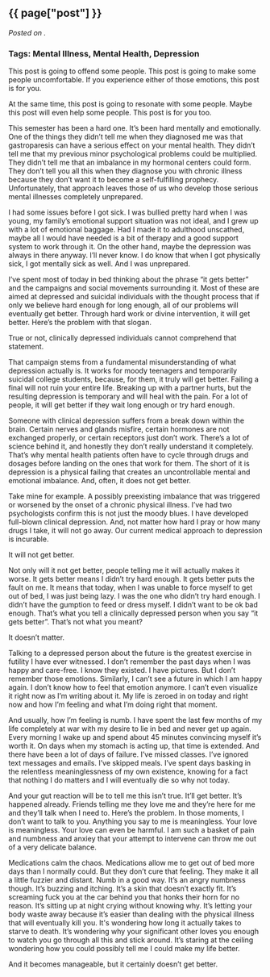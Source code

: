 

## {{ page["post"] }}

*Posted on <!--{ page["date"] }-->.*

### Tags: Mental Illness, Mental Health, Depression

This post is going to offend some people.  This post is going to make some people uncomfortable.  If you experience either of those emotions, this post is for you.

At the same time, this post is going to resonate with some people.  Maybe this post will even help some people.  This post is for you too.

This semester has been a hard one.  It’s been hard mentally and emotionally. One of the things they didn’t tell me when they diagnosed me was that gastroparesis can have a serious effect on your mental health.  They didn’t tell me that my previous minor psychological problems could be multiplied.  They didn’t tell me that an imbalance in my hormonal centers could form.  They don’t tell you all this when they diagnose you with chronic illness because they don’t want it to become a self-fulfilling prophecy.  Unfortunately, that approach leaves those of us who develop those serious mental illnesses completely unprepared.

I had some issues before I got sick.  I was bullied pretty hard when I was young, my family’s emotional support situation was not ideal, and I grew up with a lot of emotional baggage.  Had I made it to adulthood unscathed, maybe all I would have needed is a bit of therapy and a good support system to work through it.  On the other hand, maybe the depression was always in there anyway.  I’ll never know.  I do know that when I got physically sick, I got mentally sick as well.  And I was unprepared.

I’ve spent most of today in bed thinking about the phrase “it gets better” and the campaigns and social movements surrounding it.  Most of these are aimed at depressed and suicidal individuals with the thought process that if only we believe hard enough for long enough, all of our problems will eventually get better.  Through hard work or divine intervention, it will get better.  Here’s the problem with that slogan.

True or not, clinically depressed individuals cannot comprehend that statement.

That campaign stems from a fundamental misunderstanding of what depression actually is.  It works for moody teenagers and temporarily suicidal college students, because, for them, it truly will get better.  Failing a final will not ruin your entire life.  Breaking up with a partner hurts, but the resulting depression is temporary and will heal with the pain.  For a lot of people, it will get better if they wait long enough or try hard enough.

Someone with clinical depression suffers from a break down within the brain.  Certain nerves and glands misfire, certain hormones are not exchanged properly, or certain receptors just don’t work.  There’s a lot of science behind it, and honestly they don’t really understand it completely.  That’s why mental health patients often have to cycle through drugs and dosages before landing on the ones that work for them.  The short of it is depression is a physical failing that creates an uncontrollable mental and emotional imbalance.  And, often, it does not get better.

Take mine for example.  A possibly preexisting imbalance that was triggered or worsened by the onset of a chronic physical illness.  I’ve had two psychologists confirm this is not just the moody blues.  I have developed full-blown clinical depression.  And, not matter how hard I pray or how many drugs I take, it will not go away.  Our current medical approach to depression is incurable.

It will not get better.

Not only will it not get better, people telling me it will actually makes it worse.  It gets better means I didn’t try hard enough.  It gets better puts the fault on me.  It means that today, when I was unable to force myself to get out of bed, I was just being lazy.  I was the one who didn’t try hard enough.  I didn’t have the gumption to feed or dress myself.  I didn’t want to be ok bad enough.  That’s what you tell a clinically depressed person when you say “it gets better”.  That’s not what you meant?  

It doesn’t matter.  

Talking to a depressed person about the future is the greatest exercise in futility I have ever witnessed.  I don’t remember the past days when I was happy and care-free.  I know they existed.  I have pictures.  But I don’t remember those emotions.  Similarly, I can’t see a future in which I am happy again.  I don’t know how to feel that emotion anymore.  I can’t even visualize it right now as I’m writing about it.  My life is zeroed in on today and right now and how I’m feeling and what I’m doing right that moment.

And usually, how I’m feeling is numb.  I have spent the last few months of my life completely at war with my desire to lie in bed and never get up again.  Every morning I wake up and spend about 45 minutes convincing myself it’s worth it.  On days when my stomach is acting up, that time is extended.  And there have been a lot of days of failure.  I’ve missed classes.  I’ve ignored text messages and emails.  I’ve skipped meals.  I’ve spent days basking in the relentless meaninglessness of my own existence, knowing for a fact that nothing I do matters and I will eventually die so why not today.

And your gut reaction will be to tell me this isn’t true.  It’ll get better.  It’s happened already.  Friends telling me they love me and they’re here for me and they’ll talk when I need to.  Here’s the problem.  In those moments, I don’t want to talk to you.  Anything you say to me is meaningless.  Your love is meaningless.  Your love can even be harmful.  I am such a basket of pain and numbness and anxiey that your attempt to intervene can throw me out of a very delicate balance.

Medications calm the chaos.  Medications allow me to get out of bed more days than I normally could.  But they don’t cure that feeling.  They make it all a little fuzzier and distant.  Numb in a good way.  It’s an angry numbness though.  It’s buzzing and itching.  It’s a skin that doesn’t exactly fit.  It’s screaming fuck you at the car behind you that honks their horn for no reason.  It’s sitting up at night crying without knowing why.  It’s letting your body waste away because it’s easier than dealing with the physical illness that will eventually kill you.  It's wondering how long it actually takes to starve to death.  It’s wondering why your significant other loves you enough to watch you go through all this and stick around.  It’s staring at the ceiling wondering how you could possibly tell me I could make my life better.

And it becomes manageable, but it certainly doesn’t get better.

